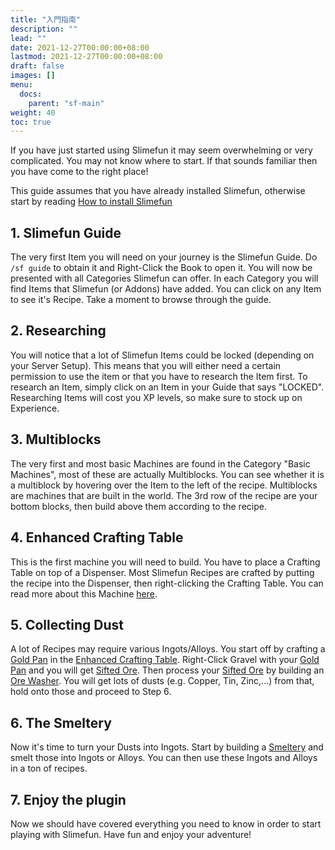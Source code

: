 ```yaml
---
title: "入門指南"
description: ""
lead: ""
date: 2021-12-27T00:00:00+08:00
lastmod: 2021-12-27T00:00:00+08:00
draft: false
images: []
menu: 
  docs:
    parent: "sf-main"
weight: 40
toc: true
---
```


If you have just started using Slimefun it may seem overwhelming or very complicated.
You may not know where to start.
If that sounds familiar then you have come to the right place!

This guide assumes that you have already installed Slimefun, otherwise start by reading [How to install Slimefun](/docs/slimefun/installing-slimefun)

## 1. Slimefun Guide

The very first Item you will need on your journey is the Slimefun Guide.
Do `/sf guide` to obtain it and Right-Click the Book to open it.
You will now be presented with all Categories Slimefun can offer.
In each Category you will find Items that Slimefun (or Addons) have added.
You can click on any Item to see it's Recipe.
Take a moment to browse through the guide.

## 2. Researching

You will notice that a lot of Slimefun Items could be locked (depending on your Server Setup).
This means that you will either need a certain permission to use the item or that you have to research the Item first.
To research an Item, simply click on an Item in your Guide that says "LOCKED".
Researching Items will cost you XP levels, so make sure to stock up on Experience.

## 3. Multiblocks

The very first and most basic Machines are found in the Category "Basic Machines", most of these are actually Multiblocks.
You can see whether it is a multiblock by hovering over the Item to the left of the recipe.
Multiblocks are machines that are built in the world.
The 3rd row of the recipe are your bottom blocks, then build above them according to the recipe.

## 4. Enhanced Crafting Table

This is the first machine you will need to build.
You have to place a Crafting Table on top of a Dispenser.
Most Slimefun Recipes are crafted by putting the recipe into the Dispenser, then right-clicking the Crafting Table.
You can read more about this Machine [here](/docs/slimefun/enhanced-crafting-table).

## 5. Collecting Dust

A lot of Recipes may require various Ingots/Alloys.
You start off by crafting a [Gold Pan](/docs/slimefun/gold-pan) in the [Enhanced Crafting Table](/docs/slimefun/enhanced-crafting-table).
Right-Click Gravel with your [Gold Pan](/docs/slimefun/gold-pan) and you will get [Sifted Ore](/docs/slimefun/sifted-ore).
Then process your [Sifted Ore](/docs/slimefun/sifted-ore) by building an [Ore Washer](/docs/slimefun/ore-washer).
You will get lots of dusts (e.g. Copper, Tin, Zinc,...) from that, hold onto those and proceed to Step 6.

## 6. The Smeltery

Now it's time to turn your Dusts into Ingots.
Start by building a [Smeltery](/docs/slimefun/smeltery) and smelt those into Ingots or Alloys.
You can then use these Ingots and Alloys in a ton of recipes.

## 7. Enjoy the plugin

Now we should have covered everything you need to know in order to start playing with Slimefun.
Have fun and enjoy your adventure!
